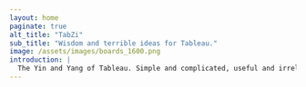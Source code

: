 ```yaml
---
layout: home
paginate: true
alt_title: "TabZi"
sub_title: "Wisdom and terrible ideas for Tableau."
image: /assets/images/boards_1600.png
introduction: |
  The Yin and Yang of Tableau. Simple and complicated, useful and irrelevant, nice and horrible. All combined in a single space.
---
```

